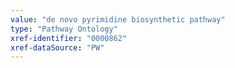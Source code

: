 ```yaml
---
value: "de novo pyrimidine biosynthetic pathway"
type: "Pathway Ontology"
xref-identifier: "0000862"
xref-dataSource: "PW"
---
```

